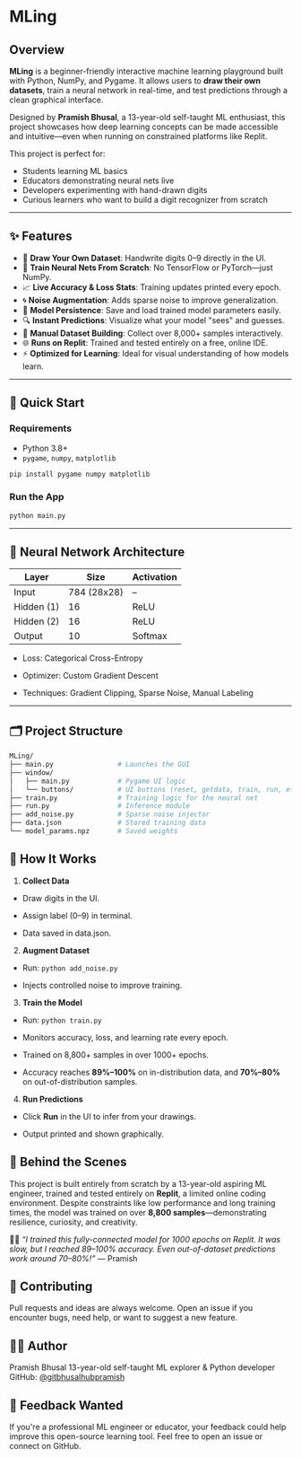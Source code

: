 # MLing

## Overview

**MLing** is a beginner-friendly interactive machine learning playground built with Python, NumPy, and Pygame. It allows users to **draw their own datasets**, train a neural network in real-time, and test predictions through a clean graphical interface.

Designed by **Pramish Bhusal**, a 13-year-old self-taught ML enthusiast, this project showcases how deep learning concepts can be made accessible and intuitive—even when running on constrained platforms like Replit.

This project is perfect for:
- Students learning ML basics
- Educators demonstrating neural nets live
- Developers experimenting with hand-drawn digits
- Curious learners who want to build a digit recognizer from scratch

---

## ✨ Features

- 🎨 **Draw Your Own Dataset**: Handwrite digits 0–9 directly in the UI.
- 🧠 **Train Neural Nets From Scratch**: No TensorFlow or PyTorch—just NumPy.
- 📈 **Live Accuracy & Loss Stats**: Training updates printed every epoch.
- 🌀 **Noise Augmentation**: Adds sparse noise to improve generalization.
- 💾 **Model Persistence**: Save and load trained model parameters easily.
- 🔍 **Instant Predictions**: Visualize what your model "sees" and guesses.
- 🧪 **Manual Dataset Building**: Collect over 8,000+ samples interactively.
- 🌐 **Runs on Replit**: Trained and tested entirely on a free, online IDE.
- ⚡ **Optimized for Learning**: Ideal for visual understanding of how models learn.

---

## 🚀 Quick Start

### Requirements

- Python 3.8+
- `pygame`, `numpy`, `matplotlib`

```bash
pip install pygame numpy matplotlib
```
### Run the App
```bash
python main.py
```
---
## 🧠 Neural Network Architecture

| Layer        | Size         | Activation |
|--------------|--------------|------------|
| Input        | 784 (28x28)  | –          |
| Hidden (1)   | 16           | ReLU       |
| Hidden (2)   | 16           | ReLU       |
| Output       | 10           | Softmax    |


- Loss: Categorical Cross-Entropy

- Optimizer: Custom Gradient Descent

- Techniques: Gradient Clipping, Sparse Noise, Manual Labeling

---

## 🗂️ Project Structure
```bash
MLing/
├── main.py                # Launches the GUI
├── window/
│   ├── main.py            # Pygame UI logic
│   └── buttons/           # UI buttons (reset, getdata, train, run, etc.)
├── train.py               # Training logic for the neural net
├── run.py                 # Inference module
├── add_noise.py           # Sparse noise injector
├── data.json              # Stored training data
└── model_params.npz       # Saved weights
```
## 🧪 How It Works
1. **Collect Data**

- Draw digits in the UI.

- Assign label (0–9) in terminal.

- Data saved in data.json.

2. **Augment Dataset**

- Run: `python add_noise.py`

- Injects controlled noise to improve training.

3. **Train the Model**

- Run: `python train.py`

- Monitors accuracy, loss, and learning rate every epoch.

- Trained on 8,800+ samples in over 1000+ epochs.

- Accuracy reaches **89%–100%** on in-distribution data, and **70%–80%** on out-of-distribution samples.

4. **Run Predictions**

- Click **Run** in the UI to infer from your drawings.

- Output printed and shown graphically.

## 🎯 Behind the Scenes
This project is built entirely from scratch by a 13-year-old aspiring ML engineer, trained and tested entirely on **Replit**, a limited online coding environment. Despite constraints like low performance and long training times, the model was trained on over **8,800 samples**—demonstrating resilience, curiosity, and creativity.

🧑‍💻 *“I trained this fully-connected model for 1000 epochs on Replit. It was slow, but I reached 89–100% accuracy. Even out-of-dataset predictions work around 70–80%!”* — Pramish

## 🙌 Contributing
Pull requests and ideas are always welcome.
Open an issue if you encounter bugs, need help, or want to suggest a new feature.

## 👨‍🎓 Author
Pramish Bhusal
13-year-old self-taught ML explorer & Python developer
GitHub: [@gitbhusalhubpramish](https://github.com/gitbhusalhubpramish)

## 📢 Feedback Wanted
If you're a professional ML engineer or educator, your feedback could help improve this open-source learning tool.
Feel free to open an issue or connect on GitHub.
